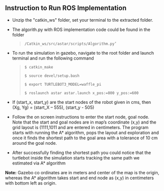 ## Instruction to Run ROS Implementation

- Unzip the "catkin_ws" folder, set your terminal to the extracted folder.
- The algorith.py with ROS implementation code could be found in the folder 
    > ```
    > /Catkin_ws/src/astar/scripts/Algorithm.py’
    > ```

- To run the simulation in gazebo, navigate to the root folder and launch terminal and run the following command 
    > ```
    > $ catkin_make
    > 
    > $ source devel/setup.bash
    > 
    > $ export TURTLEBOT3_MODEL=waffle_pi
    > 
    > $ roslaunch astar astar.launch x_pos:=800 y_pos:=600
    > ```

- If (start_x, start_y) are the start nodes of the robot given in cms, then (Xg, Yg) = (start_X – 555), (start_y - 505)

- Follow the on screen instructions to enter the start node,  goal node. Note that the start and goal nodes are in
 map’s coordinate (x,y) and the grid layout is (1111,1011 and are entered in centimeters. The program starts with 
 running the A* algorithm, pops the layout and exploration and once it finds the shortest path to the goal area with a 
 tolerance of 10 cm around the goal node.
 
- After successfully finding the shortest path you could notice that the turtlebot inside the simulation starts 
tracking the same path we estimated via A* algorithm

**Note:** Gazebo co ordinates are in meters and center of the map is the origin, whereas the A* algorithm takes start 
and end node as (x,y) in centimeters with bottom left as origin.